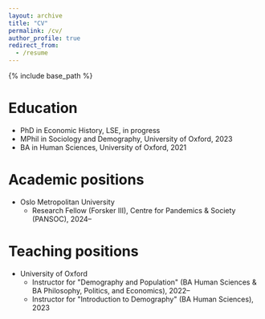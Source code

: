 ```yaml
---
layout: archive
title: "CV"
permalink: /cv/
author_profile: true
redirect_from:
  - /resume
---
```


{% include base_path %}

Education
======
* PhD in Economic History, LSE, in progress
* MPhil in Sociology and Demography, University of Oxford, 2023
* BA in Human Sciences, University of Oxford, 2021


Academic positions
======
* Oslo Metropolitan University
  * Research Fellow (Forsker III), Centre for Pandemics & Society (PANSOC), 2024–


Teaching positions
======
* University of Oxford
  * Instructor for "Demography and Population" (BA Human Sciences & BA Philosophy, Politics, and Economics), 2022–
  * Instructor for "Introduction to Demography" (BA Human Sciences), 2023
